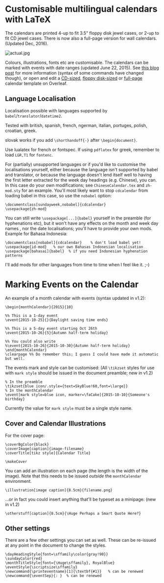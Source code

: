 # Customisable multilingual calendars with LaTeX

The calendars are printed 4-up to fit 3.5" floppy disk jewel cases, or 2-up to fit CD jewel cases. There is now also a full-page version for wall calendars. (Updated Dec, 2016).

![actual.jpg](https://bitbucket.org/repo/j59y5j/images/4048533618-actual.jpg)

Colours, illustrations, fonts etc are customisable. The calendars can be marked with events with date ranges (updated June 22, 2015). See [this blog post](https://www.overleaf.com/blog/217-a-multilingual-customisable-cd-slash-floppy-disk-jewel-case-calendar-with-latex) for more information (syntax of some commands have changed though),
or open and edit a [CD-sized](https://www.overleaf.com/read/htkctjjgmxjx), [floppy disk-sized](https://www.overleaf.com/read/vtqtzgbcvmbg) or [full-page](https://www.overleaf.com/read/csttbxxjydvz) calendar template on Overleaf.


## Language Localisation

Localisation possible with languages supported by `babel`/`translator`/`datetime2`.

Tested with british, spanish, french, ngerman, italian, portuges, polish, croatian, greek.

slovak works if you add `\shorthandoff{-}` after `\begin{document}`.

Use lualatex for french or fontspec. If using `pdflatex` for greek, remember to load `LGR,T1` for `fontenc`.

For (partially) unsupported languages or if you'd like to customise the localisations yourself, either because the language isn't supported by babel and translator, or because the language doesn't lend itself well to having the first letter extracted for the week day headings (e.g. Chinese), you can. In this case do your own modifications; see `ChineseCalendar.tex` and `zh-mod.sty` for an example. You'll most likely want to stop `cdcalendar` from loading babel in this case, so use the `nobabel` option:

    \documentclass[sundayweek,nobabel]{cdcalendar}
    \usepackage{zh-mod}

You can still write `\usepackage[...]{babel}` yourself in the preamble (for hyphenations etc), but it won't have any effects on the month and week day names , nor the date localisations; you'll have to provide your own mods. Example for Bahasa Indonesia:

    \documentclass[nobabel]{cdcalendar}    % don't load babel yet!
    \usepackage{id-mod}   % our own Bahasas Indonesian localisation
    \usepackage[bahasai]{babel}  % if you need Indonesian hyphenation patterns


I'll add mods for other languages from time to time when I feel like it. ;-)

# Marking Events on the Calendar

An example of a month calendar with events (syntax updated in v1.2):

    \begin{monthCalendar}{2015}{10}

    %% This is a 1-day event
    \event{2015-10-25}{}{Daylight saving time ends}

    %% This is a 5-day event starting Oct 26th
    \event{2015-10-26}{5}{Autumn half-term holiday}

    %% You could also write
    %\event{2015-10-26}{2015-10-30}{Autumn half-term holiday}
    \end{monthCalendar}
    \clearpage %% Do remember this; I guess I could have made it automatic but well.

The events mark and style can be customised: (All `\tikzset` styles for use with
`mark style` should be issued in the document preamble; new in v1.2)

    % In the preamble
    \tikzset{blue icon/.style={text=SkyBlue!60,font=\large}}
    % In the monthCalendar
    \event[mark style=blue icon, marker=\faCake]{2015-10-10}{Someone's birthday}

Currently the value for `mark style` must be a single style name.


## Cover and Calendar Illustrations

For the cover page:

    \coverBgColor{black}
    \coverImage[caption]{image-filename}
    \coverTitle[tikz style]{Calendar Title}

    \makeCover


You can add an illustration on each page (the length is the width of the image). Note that this needs to be issued _outside_ the `monthCalendar` environment.

    \illustration[image caption]{8.5cm}{filename.png}

...or in fact you could insert anything that'll be typeset as a minipage: (new in v1.2)

    \otherstuff[caption]{8.5cm}{\Huge Perhaps a Smart Quote Here?}


## Other settings

There are a few other settings you can set as well. These can be re-issued at any point in the document to change the styles.

    \dayHeadingStyle{font=\sffamily\color{gray!90}}
    \sundayColor{red}
    \monthTitleStyle{font={\Huge\sffamily}, RoyalBlue}
    \eventStyle{\scriptsize\sffamily}
    \newcommand{\printeventname}[1]{\textbf{#1}}   % can be renewed
    \newcommand{\eventSep}{: }  % can be renewed
